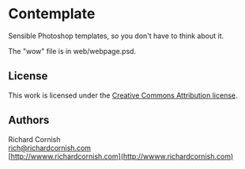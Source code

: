 Contemplate
===========

Sensible Photoshop templates, so you don't have to think about it.

The "wow" file is in web/webpage.psd.

License
-------
This work is licensed under the [Creative Commons Attribution license](http://creativecommons.org/licenses/by/3.0/).

Authors
-------
Richard Cornish  
[rich@richardcornish.com](rich@richardcornish.com)  
[http://wwww.richardcornish.com](http://wwww.richardcornish.com)